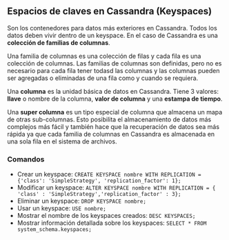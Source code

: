 ## Espacios de claves en Cassandra (Keyspaces)

Son los contenedores para datos más exteriores en Cassandra. Todos los datos deben vivir dentro de un keyspace. En el caso de Cassandra es una **colección de familias de columnas**.

Una familia de columnas es una colección de filas y cada fila es una colección de columnas. Las familias de columnas son definidas, pero no es necesario para cada fila tener todasd las columnas y las columnas pueden ser agregadas o eliminadas de una fila como y cuando se requiera.

Una **columna** es la unidad básica de datos en Cassandra. Tiene 3 valores: **llave** o nombre de la columna, **valor de columna** y una **estampa de tiempo**.

Una **super columna** es un tipo especial de columna que almacena un mapa de otras sub-columnas. Esto posibilita el almacenamiento de datos más complejos más fácil y también hace que la recuperación de datos sea más rápida ya que cada familia de columnas en Cassandra es almacenada en una sola fila en el sistema de archivos.

### Comandos
- Crear un keyspace: `CREATE KEYSPACE nombre WITH REPLICATION = {'class': 'SimpleStrategy', 'replication_factor': 1};`
- Modificar un keyspace: `ALTER KEYSPACE nombre WITH REPLICATION = { 'class' : 'SimpleStrategy','replication_factor' : 3};`
- Eliminar un keyspace: `DROP KEYSPACE nombre;`
- Usar un keyspace: `USE nombre;`
- Mostrar el nombre de los keyspaces creados: `DESC KEYSPACES;`
- Mostrar información detallada sobre los keyspaces: `SELECT * FROM system_schema.keyspaces;`